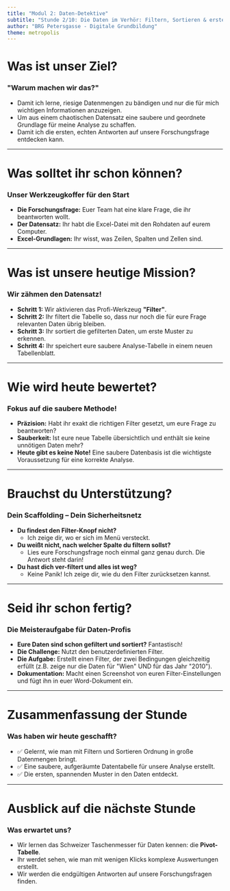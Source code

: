 ```yaml
---
title: "Modul 2: Daten-Detektive"
subtitle: "Stunde 2/10: Die Daten im Verhör: Filtern, Sortieren & erste Analysen"
author: "BRG Petersgasse - Digitale Grundbildung"
theme: metropolis
---
```


# Was ist unser Ziel?

### "Warum machen wir das?"

-   Damit ich lerne, riesige Datenmengen zu bändigen und nur die für mich wichtigen Informationen anzuzeigen.
-   Um aus einem chaotischen Datensatz eine saubere und geordnete Grundlage für meine Analyse zu schaffen.
-   Damit ich die ersten, echten Antworten auf unsere Forschungsfrage entdecken kann.

---

# Was solltet ihr schon können?

### Unser Werkzeugkoffer für den Start

-   **Die Forschungsfrage:** Euer Team hat eine klare Frage, die ihr beantworten wollt.
-   **Der Datensatz:** Ihr habt die Excel-Datei mit den Rohdaten auf eurem Computer.
-   **Excel-Grundlagen:** Ihr wisst, was Zeilen, Spalten und Zellen sind.

---

# Was ist unsere heutige Mission?

### Wir zähmen den Datensatz!

-   **Schritt 1:** Wir aktivieren das Profi-Werkzeug **"Filter"**.
-   **Schritt 2:** Ihr filtert die Tabelle so, dass nur noch die für eure Frage relevanten Daten übrig bleiben.
-   **Schritt 3:** Ihr sortiert die gefilterten Daten, um erste Muster zu erkennen.
-   **Schritt 4:** Ihr speichert eure saubere Analyse-Tabelle in einem neuen Tabellenblatt.

---

# Wie wird heute bewertet?

### Fokus auf die saubere Methode!

-   **Präzision:** Habt ihr exakt die richtigen Filter gesetzt, um eure Frage zu beantworten?
-   **Sauberkeit:** Ist eure neue Tabelle übersichtlich und enthält sie keine unnötigen Daten mehr?
-   **Heute gibt es keine Note!** Eine saubere Datenbasis ist die wichtigste Voraussetzung für eine korrekte Analyse.

---

# Brauchst du Unterstützung?

### Dein Scaffolding – Dein Sicherheitsnetz

-   **Du findest den Filter-Knopf nicht?**
    -   Ich zeige dir, wo er sich im Menü versteckt.
-   **Du weißt nicht, nach welcher Spalte du filtern sollst?**
    -   Lies eure Forschungsfrage noch einmal ganz genau durch. Die Antwort steht darin!
-   **Du hast dich ver-filtert und alles ist weg?**
    -   Keine Panik! Ich zeige dir, wie du den Filter zurücksetzen kannst.

---

# Seid ihr schon fertig?

### Die Meisteraufgabe für Daten-Profis

-   **Eure Daten sind schon gefiltert und sortiert?** Fantastisch!
-   **Die Challenge:** Nutzt den benutzerdefinierten Filter.
-   **Die Aufgabe:** Erstellt einen Filter, der zwei Bedingungen gleichzeitig erfüllt (z.B. zeige nur die Daten für "Wien" UND für das Jahr "2010").
-   **Dokumentation:** Macht einen Screenshot von euren Filter-Einstellungen und fügt ihn in euer Word-Dokument ein.

---

# Zusammenfassung der Stunde

### Was haben wir heute geschafft?

-   ✅ Gelernt, wie man mit Filtern und Sortieren Ordnung in große Datenmengen bringt.
-   ✅ Eine saubere, aufgeräumte Datentabelle für unsere Analyse erstellt.
-   ✅ Die ersten, spannenden Muster in den Daten entdeckt.

---

# Ausblick auf die nächste Stunde

### Was erwartet uns?

-   Wir lernen das Schweizer Taschenmesser für Daten kennen: die **Pivot-Tabelle**.
-   Ihr werdet sehen, wie man mit wenigen Klicks komplexe Auswertungen erstellt.
-   Wir werden die endgültigen Antworten auf unsere Forschungsfragen finden.

